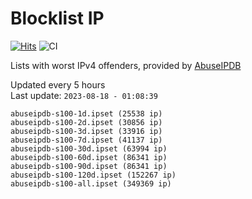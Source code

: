 # Blocklist IP

[![Hits](https://hits.seeyoufarm.com/api/count/incr/badge.svg?url=https%3A%2F%2Fgithub.com%2Fborestad%2Fblocklist-ip%2F&count_bg=%2379C83D&title_bg=%23555555&icon=&icon_color=%23E7E7E7&title=hits&edge_flat=false)](https://hits.seeyoufarm.com)  ![CI](https://img.shields.io/github/workflow/status/borestad/blocklist-ip/CI?style=flat-square)

Lists with worst IPv4 offenders, provided by [AbuseIPDB](https://www.abuseipdb.com/)

<!-- FOOTER-PLACEHOLDER -->
Updated every 5 hours<br>
Last update: `2023-08-18 - 01:08:39`
```
abuseipdb-s100-1d.ipset (25538 ip)
abuseipdb-s100-2d.ipset (30856 ip)
abuseipdb-s100-3d.ipset (33916 ip)
abuseipdb-s100-7d.ipset (41137 ip)
abuseipdb-s100-30d.ipset (63994 ip)
abuseipdb-s100-60d.ipset (86341 ip)
abuseipdb-s100-90d.ipset (86341 ip)
abuseipdb-s100-120d.ipset (152267 ip)
abuseipdb-s100-all.ipset (349369 ip)
```
